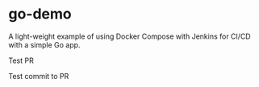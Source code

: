 # go-demo
A light-weight example of using Docker Compose with Jenkins for CI/CD with a simple Go app.


Test PR

Test commit to PR

